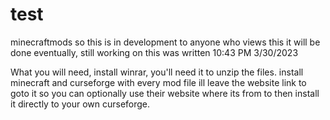 # test
minecraftmods
so this is in development to anyone who views this it will be done eventually, still working on this was written 10:43 PM 3/30/2023




What you will need,
install winrar, you'll need it to unzip the files.
install minecraft and curseforge
with every mod file ill leave the website link to goto it so you can optionally 
use their website where its from to then install it directly to your own curseforge.

